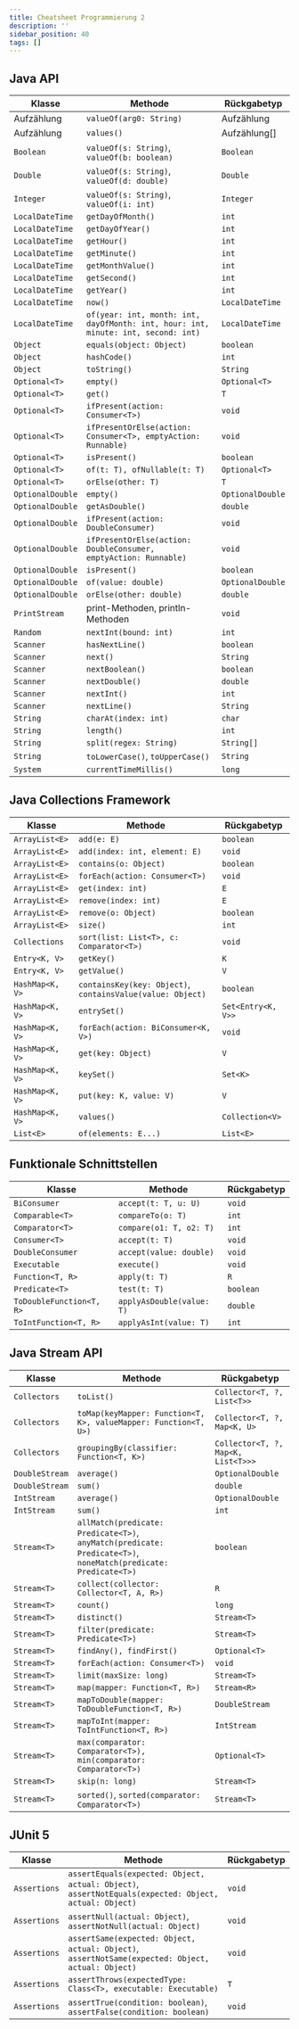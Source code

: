 ```yaml
---
title: Cheatsheet Programmierung 2
description: ''
sidebar_position: 40
tags: []
---
```


## Java API

| Klasse           | Methode                                                                           | Rückgabetyp      |
| ---------------- | --------------------------------------------------------------------------------- | ---------------- |
| Aufzählung       | `valueOf(arg0: String)`                                                           | Aufzählung       |
| Aufzählung       | `values()`                                                                        | Aufzählung[]     |
| `Boolean`        | `valueOf(s: String)`, `valueOf(b: boolean)`                                       | `Boolean`        |
| `Double`         | `valueOf(s: String)`, `valueOf(d: double)`                                        | `Double`         |
| `Integer`        | `valueOf(s: String)`, `valueOf(i: int)`                                           | `Integer`        |
| `LocalDateTime`  | `getDayOfMonth()`                                                                 | `int`            |
| `LocalDateTime`  | `getDayOfYear()`                                                                  | `int`            |
| `LocalDateTime`  | `getHour()`                                                                       | `int`            |
| `LocalDateTime`  | `getMinute()`                                                                     | `int`            |
| `LocalDateTime`  | `getMonthValue()`                                                                 | `int`            |
| `LocalDateTime`  | `getSecond()`                                                                     | `int`            |
| `LocalDateTime`  | `getYear()`                                                                       | `int`            |
| `LocalDateTime`  | `now()`                                                                           | `LocalDateTime`  |
| `LocalDateTime`  | `of(year: int, month: int, dayOfMonth: int, hour: int, minute: int, second: int)` | `LocalDateTime`  |
| `Object`         | `equals(object: Object)`                                                          | `boolean`        |
| `Object`         | `hashCode()`                                                                      | `int`            |
| `Object`         | `toString()`                                                                      | `String`         |
| `Optional<T>`    | `empty()`                                                                         | `Optional<T>`    |
| `Optional<T>`    | `get()`                                                                           | `T`              |
| `Optional<T>`    | `ifPresent(action: Consumer<T>)`                                                  | `void`           |
| `Optional<T>`    | `ifPresentOrElse(action: Consumer<T>, emptyAction: Runnable)`                     | `void`           |
| `Optional<T>`    | `isPresent()`                                                                     | `boolean`        |
| `Optional<T>`    | `of(t: T), ofNullable(t: T)`                                                      | `Optional<T>`    |
| `Optional<T>`    | `orElse(other: T)`                                                                | `T`              |
| `OptionalDouble` | `empty()`                                                                         | `OptionalDouble` |
| `OptionalDouble` | `getAsDouble()`                                                                   | `double`         |
| `OptionalDouble` | `ifPresent(action: DoubleConsumer)`                                               | `void`           |
| `OptionalDouble` | `ifPresentOrElse(action: DoubleConsumer, emptyAction: Runnable)`                  | `void`           |
| `OptionalDouble` | `isPresent()`                                                                     | `boolean`        |
| `OptionalDouble` | `of(value: double)`                                                               | `OptionalDouble` |
| `OptionalDouble` | `orElse(other: double)`                                                           | `double`         |
| `PrintStream`    | print-Methoden, println-Methoden                                                  | `void`           |
| `Random`         | `nextInt(bound: int)`                                                             | `int`            |
| `Scanner`        | `hasNextLine()`                                                                   | `boolean`        |
| `Scanner`        | `next()`                                                                          | `String`         |
| `Scanner`        | `nextBoolean()`                                                                   | `boolean`        |
| `Scanner`        | `nextDouble()`                                                                    | `double`         |
| `Scanner`        | `nextInt()`                                                                       | `int`            |
| `Scanner`        | `nextLine()`                                                                      | `String`         |
| `String`         | `charAt(index: int)`                                                              | `char`           |
| `String`         | `length()`                                                                        | `int`            |
| `String`         | `split(regex: String)`                                                            | `String[]`       |
| `String`         | `toLowerCase()`, `toUpperCase()`                                                  | `String`         |
| `System`         | `currentTimeMillis()`                                                             | `long`           |

## Java Collections Framework

| Klasse          | Methode                                                    | Rückgabetyp        |
| --------------- | ---------------------------------------------------------- | ------------------ |
| `ArrayList<E>`  | `add(e: E)`                                                | `boolean`          |
| `ArrayList<E>`  | `add(index: int, element: E)`                              | `void`             |
| `ArrayList<E>`  | `contains(o: Object)`                                      | `boolean`          |
| `ArrayList<E>`  | `forEach(action: Consumer<T>)`                             | `void`             |
| `ArrayList<E>`  | `get(index: int)`                                          | `E`                |
| `ArrayList<E>`  | `remove(index: int)`                                       | `E`                |
| `ArrayList<E>`  | `remove(o: Object)`                                        | `boolean`          |
| `ArrayList<E>`  | `size()`                                                   | `int`              |
| `Collections`   | `sort(list: List<T>, c: Comparator<T>)`                    | `void`             |
| `Entry<K, V>`   | `getKey()`                                                 | `K`                |
| `Entry<K, V>`   | `getValue()`                                               | `V`                |
| `HashMap<K, V>` | `containsKey(key: Object)`, `containsValue(value: Object)` | `boolean`          |
| `HashMap<K, V>` | `entrySet()`                                               | `Set<Entry<K, V>>` |
| `HashMap<K, V>` | `forEach(action: BiConsumer<K, V>)`                        | `void`             |
| `HashMap<K, V>` | `get(key: Object)`                                         | `V`                |
| `HashMap<K, V>` | `keySet()`                                                 | `Set<K>`           |
| `HashMap<K, V>` | `put(key: K, value: V)`                                    | `V`                |
| `HashMap<K, V>` | `values()`                                                 | `Collection<V>`    |
| `List<E>`       | `of(elements: E...)`                                       | `List<E>`          |

## Funktionale Schnittstellen

| Klasse                    | Methode                   | Rückgabetyp |
| ------------------------- | ------------------------- | ----------- |
| `BiConsumer`              | `accept(t: T, u: U)`      | `void`      |
| `Comparable<T>`           | `compareTo(o: T)`         | `int`       |
| `Comparator<T>`           | `compare(o1: T, o2: T)`   | `int`       |
| `Consumer<T>`             | `accept(t: T)`            | `void`      |
| `DoubleConsumer`          | `accept(value: double)`   | `void`      |
| `Executable`              | `execute()`               | `void`      |
| `Function<T, R>`          | `apply(t: T)`             | `R`         |
| `Predicate<T>`            | `test(t: T)`              | `boolean`   |
| `ToDoubleFunction<T, R>`  | `applyAsDouble(value: T)` | `double`    |
| `ToIntFunction<T, R>`     | `applyAsInt(value: T)`    | `int`       |

## Java Stream API

| Klasse           | Methode                                                                                                        | Rückgabetyp                        |
| ---------------- | -------------------------------------------------------------------------------------------------------------- | ---------------------------------- |
| `Collectors`     | `toList()`                                                                                                     | `Collector<T, ?, List<T>>`         |
| `Collectors`     | `toMap(keyMapper: Function<T, K>, valueMapper: Function<T, U>)`                                                | `Collector<T, ?, Map<K, U>`        |
| `Collectors`     | `groupingBy(classifier: Function<T, K>)`                                                                       | `Collector<T, ?, Map<K, List<T>>>` |
| `DoubleStream`   | `average()`                                                                                                    | `OptionalDouble`                   |
| `DoubleStream`   | `sum()`                                                                                                        | `double`                           |
| `IntStream`      | `average()`                                                                                                    | `OptionalDouble`                   |
| `IntStream`      | `sum()`                                                                                                        | `int`                              |
| `Stream<T>`      | `allMatch(predicate: Predicate<T>)`, `anyMatch(predicate: Predicate<T>)`, `noneMatch(predicate: Predicate<T>)` | `boolean`                          |
| `Stream<T>`      | `collect(collector: Collector<T, A, R>)`                                                                       | `R`                                |
| `Stream<T>`      | `count()`                                                                                                      | `long`                             |
| `Stream<T>`      | `distinct()`                                                                                                   | `Stream<T>`                        |
| `Stream<T>`      | `filter(predicate: Predicate<T>)`                                                                              | `Stream<T>`                        |
| `Stream<T>`      | `findAny(), findFirst()`                                                                                       | `Optional<T>`                      |
| `Stream<T>`      | `forEach(action: Consumer<T>)`                                                                                 | `void`                             |
| `Stream<T>`      | `limit(maxSize: long)`                                                                                         | `Stream<T>`                        |
| `Stream<T>`      | `map(mapper: Function<T, R>)`                                                                                  | `Stream<R>`                        |
| `Stream<T>`      | `mapToDouble(mapper: ToDoubleFunction<T, R>)`                                                                  | `DoubleStream`                     |
| `Stream<T>`      | `mapToInt(mapper: ToIntFunction<T, R>)`                                                                        | `IntStream`                        |
| `Stream<T>`      | `max(comparator: Comparator<T>), min(comparator: Comparator<T>)`                                               | `Optional<T>`                      |
| `Stream<T>`      | `skip(n: long)`                                                                                                | `Stream<T>`                        |
| `Stream<T>`      | `sorted()`, `sorted(comparator: Comparator<T>)`                                                                | `Stream<T>`                        |

## JUnit 5

| Klasse       | Methode                                                                                               | Rückgabetyp |
| ------------ | ----------------------------------------------------------------------------------------------------- | ----------- |
| `Assertions` | `assertEquals(expected: Object, actual: Object)`, `assertNotEquals(expected: Object, actual: Object)` | `void`      |
| `Assertions` | `assertNull(actual: Object)`, `assertNotNull(actual: Object)`                                         | `void`      |
| `Assertions` | `assertSame(expected: Object, actual: Object)`, `assertNotSame(expected: Object, actual: Object)`     | `void`      |
| `Assertions` | `assertThrows(expectedType: Class<T>, executable: Executable)`                                        | `T`         |
| `Assertions` | `assertTrue(condition: boolean)`, `assertFalse(condition: boolean)`                                   | `void`      |
